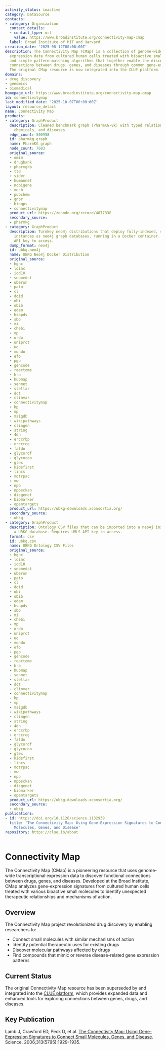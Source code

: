 ```yaml
---
activity_status: inactive
category: DataSource
contacts:
- category: Organization
  contact_details:
  - contact_type: url
    value: https://www.broadinstitute.org/connectivity-map-cmap
  label: Broad Institute of MIT and Harvard
creation_date: '2025-08-12T00:00:00Z'
description: The Connectivity Map (CMap) is a collection of genome-wide transcriptional
  expression data from cultured human cells treated with bioactive small molecules
  and simple pattern-matching algorithms that together enable the discovery of functional
  connections between drugs, genes, and diseases through common gene-expression changes.
  The original CMap resource is now integrated into the CLUE platform.
domains:
- drug discovery
- genomics
- biomedical
homepage_url: https://www.broadinstitute.org/connectivity-map-cmap
id: connectivitymap
last_modified_date: '2025-10-07T00:00:00Z'
layout: resource_detail
name: Connectivity Map
products:
- category: GraphProduct
  description: Cleaned benchmark graph (PharmKG-8k) with typed relations between genes,
    chemicals, and diseases
  edge_count: 500958
  id: pharmkg.graph
  name: PharmKG graph
  node_count: 7603
  original_source:
  - omim
  - drugbank
  - pharmgkb
  - ttd
  - sider
  - humannet
  - ncbigene
  - mesh
  - pubchem
  - gnbr
  - biogps
  - connectivitymap
  product_url: https://zenodo.org/record/4077338
  secondary_source:
  - pharmkg
- category: GraphProduct
  description: Turnkey neo4j distributions that deploy fully-indexed, standalone UBKG
    instances as neo4j graph databases, running in a Docker container. Requires UMLS
    API key to access.
  dump_format: neo4j
  id: ubkg.neo4j
  name: UBKG Neo4j Docker Distribution
  original_source:
  - hgnc
  - loinc
  - icd10
  - snomedct
  - uberon
  - pato
  - cl
  - doid
  - obi
  - obib
  - edam
  - hsapdv
  - sbo
  - mi
  - chebi
  - mp
  - ordo
  - uniprot
  - uo
  - mondo
  - efo
  - pgo
  - gencode
  - reactome
  - hra
  - hubmap
  - sennet
  - stellar
  - dct
  - clinvar
  - connectivitymap
  - hp
  - mp
  - msigdb
  - wikipathways
  - clingen
  - string
  - 4dn
  - erccrbp
  - erccreg
  - faldo
  - glycordf
  - glycocoo
  - gtex
  - kidsfirst
  - lincs
  - motrpac
  - mw
  - npo
  - nposckan
  - disgenet
  - biomarker
  - opentargets
  product_url: https://ubkg-downloads.xconsortia.org/
  secondary_source:
  - ubkg
- category: GraphProduct
  description: Ontology CSV files that can be imported into a neo4j instance to create
    a UBKG database. Requires UMLS API key to access.
  format: csv
  id: ubkg.csv
  name: UBKG Ontology CSV Files
  original_source:
  - hgnc
  - loinc
  - icd10
  - snomedct
  - uberon
  - pato
  - cl
  - doid
  - obi
  - obib
  - edam
  - hsapdv
  - sbo
  - mi
  - chebi
  - mp
  - ordo
  - uniprot
  - uo
  - mondo
  - efo
  - pgo
  - gencode
  - reactome
  - hra
  - hubmap
  - sennet
  - stellar
  - dct
  - clinvar
  - connectivitymap
  - hp
  - mp
  - msigdb
  - wikipathways
  - clingen
  - string
  - 4dn
  - erccrbp
  - erccreg
  - faldo
  - glycordf
  - glycocoo
  - gtex
  - kidsfirst
  - lincs
  - motrpac
  - mw
  - npo
  - nposckan
  - disgenet
  - biomarker
  - opentargets
  product_url: https://ubkg-downloads.xconsortia.org/
  secondary_source:
  - ubkg
publications:
- id: https://doi.org/10.1126/science.1132939
  title: 'The Connectivity Map: Using Gene-Expression Signatures to Connect Small
    Molecules, Genes, and Disease'
repository: https://clue.io/about
---
```

# Connectivity Map

The Connectivity Map (CMap) is a pioneering resource that uses genome-wide transcriptional expression data to discover functional connections between drugs, genes, and diseases. Developed at the Broad Institute, CMap analyzes gene-expression signatures from cultured human cells treated with various bioactive small molecules to identify unexpected therapeutic relationships and mechanisms of action.

## Overview

The Connectivity Map project revolutionized drug discovery by enabling researchers to:
- Connect small molecules with similar mechanisms of action
- Identify potential therapeutic uses for existing drugs
- Discover molecular pathways affected by drugs
- Find compounds that mimic or reverse disease-related gene expression patterns

## Current Status

The original Connectivity Map resource has been superseded by and integrated into the [CLUE platform](https://clue.io/about), which provides expanded data and enhanced tools for exploring connections between genes, drugs, and diseases.

## Key Publication

Lamb J, Crawford ED, Peck D, et al. [The Connectivity Map: Using Gene-Expression Signatures to Connect Small Molecules, Genes, and Disease](https://doi.org/10.1126/science.1132939). Science. 2006;313(5795):1929-1935.